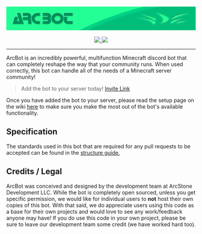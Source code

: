 ![ArcBot](https://github.com/ArcStoneDevelopment/ArcBot/blob/master/IMG/ArcBotBANNER.png)
<p align="center">
  <a href="https://github.com/ArcStoneDevelopment/ArcBot/wiki">
    <img src="https://img.shields.io/badge/Wiki-Info-brightgreen.svg">
  </a>
  
  <a href="https://discordapp.com/oauth2/authorize?client_id=422934237117677578&permissions=8&scope=bot">
    <img src="https://img.shields.io/badge/Discord-Invite-blue.svg">
  </a>
</p>

***

ArcBot is an incredibly powerful, multifunction Minecraft discord bot that can completely reshape the way that your 
community runs. When used correctly, this bot can handle all of the needs of a Minecraft server community! 

> Add the bot to your server today! 
[Invite Link](https://discordapp.com/oauth2/authorize?client_id=422934237117677578&permissions=8&scope=bot)

Once you have added the bot to your server, please read the setup page on the wiki 
[here](https://github.com/ArcStoneDevelopment/ArcBot/wiki/Setting-Up-Your-ArcBot) to make sure you make the most out of 
the bot's available functionality.

## Specification
The standards used in this bot that are required for any pull requests to be accepted can be found in the 
[structure guide.](https://github.com/ArcStoneDevelopment/ArcBot/wiki/Structure-Guide)

## Credits / Legal
ArcBot was conceived and designed by the development team at ArcStone Development LLC. While the bot is completely open
sourced, unless you get specific permission, we would like for individual users to __not__ host their own copies of this
bot. With that said, we do appreciate users using this code as a base for their own projects and would love to see any 
work/feedback anyone may have! If you do use this code in your own project, please be sure to leave our development team
some credit (we have worked hard too).
